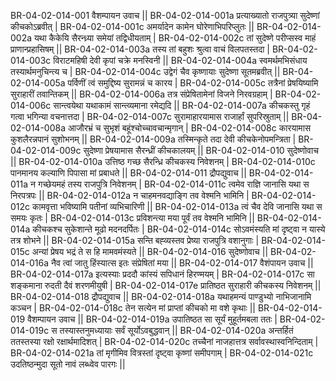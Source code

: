 BR-04-02-014-001  वैशम्पायन उवाच ||
BR-04-02-014-001a प्रत्याख्यातो राजपुत्र्या सुदेष्णां कीचकोऽब्रवीत् |
BR-04-02-014-001c अमर्यादेन कामेन घोरेणाभिपरिप्लुतः ||
BR-04-02-014-002a यथा कैकेयि सैरन्ध्र्या समेयां तद्विधीयताम् |
BR-04-02-014-002c तां सुदेष्णे परीप्सस्व माहं प्राणान्प्रहासिषम् ||
BR-04-02-014-003a तस्य तां बहुशः श्रुत्वा वाचं विलपतस्तदा |
BR-04-02-014-003c विराटमहिषी देवी कृपां चक्रे मनस्विनी ||
BR-04-02-014-004a स्वमर्थमभिसंधाय तस्यार्थमनुचिन्त्य च |
BR-04-02-014-004c उद्वेगं चैव कृष्णायाः सुदेष्णा सूतमब्रवीत् ||
BR-04-02-014-005a पर्विणीं त्वं समुद्दिष्य सुरामन्नं च कारय |
BR-04-02-014-005c तत्रैनां प्रेषयिष्यामि सुराहारीं तवान्तिकम् ||
BR-04-02-014-006a तत्र संप्रेषितामेनां विजने निरवग्रहाम् |
BR-04-02-014-006c सान्त्वयेथा यथाकामं सान्त्व्यमाना रमेद्यदि ||
BR-04-02-014-007a कीचकस्तु गृहं गत्वा भगिन्या वचनात्तदा |
BR-04-02-014-007c सुरामाहारयामास राजार्हां सुपरिस्रुताम् ||
BR-04-02-014-008a आजौरभ्रं च सुभृशं बहूंश्चोच्चावचान्मृगान् |
BR-04-02-014-008c कारयामास कुशलैरन्नपानं सुशोभनम् ||
BR-04-02-014-009a तस्मिन्कृते तदा देवी कीचकेनोपमन्त्रिता |
BR-04-02-014-009c सुदेष्णा प्रेषयामास सैरन्ध्रीं कीचकालयम् ||
BR-04-02-014-010  सुदेष्णोवाच ||
BR-04-02-014-010a उत्तिष्ठ गच्छ सैरन्ध्रि कीचकस्य निवेशनम् |
BR-04-02-014-010c पानमानय कल्याणि पिपासा मां प्रबाधते ||
BR-04-02-014-011  द्रौपद्युवाच ||
BR-04-02-014-011a न गच्छेयमहं तस्य राजपुत्रि निवेशनम् |
BR-04-02-014-011c त्वमेव राज्ञि जानासि यथा स निरपत्रपः ||
BR-04-02-014-012a न चाहमनवद्याङ्गि तव वेश्मनि भामिनि |
BR-04-02-014-012c कामवृत्ता भविष्यामि पतीनां व्यभिचारिणी ||
BR-04-02-014-013a त्वं चैव देवि जानासि यथा स समयः कृतः |
BR-04-02-014-013c प्रविशन्त्या मया पूर्वं तव वेश्मनि भामिनि ||
BR-04-02-014-014a कीचकश्च सुकेशान्ते मूढो मदनदर्पितः |
BR-04-02-014-014c सोऽवमंस्यति मां दृष्ट्वा न यास्ये तत्र शोभने ||
BR-04-02-014-015a सन्ति बह्व्यस्तव प्रेष्या राजपुत्रि वशानुगाः |
BR-04-02-014-015c अन्यां प्रेषय भद्रं ते स हि मामवमंस्यते ||
BR-04-02-014-016  सुदेष्णोवाच ||
BR-04-02-014-016a नैव त्वां जातु हिंस्यात्स इतः संप्रेषितां मया ||
BR-04-02-014-017  वैशंपायन उवाच ||
BR-04-02-014-017a इत्यस्याः प्रददौ कांस्यं सपिधानं हिरण्मयम् |
BR-04-02-014-017c सा शङ्कमाना रुदती दैवं शरणमीयुषी |
BR-04-02-014-017e प्रातिष्ठत सुराहारी कीचकस्य निवेशनम् ||
BR-04-02-014-018  द्रौपद्युवाच ||
BR-04-02-014-018a यथाहमन्यं पाण्डुभ्यो नाभिजानामि कञ्चन |
BR-04-02-014-018c तेन सत्येन मां प्राप्तां कीचको मा वशे कृथाः ||
BR-04-02-014-019  वैशम्पायन उवाच ||
BR-04-02-014-019a उपातिष्ठत सा सूर्यं मुहूर्तमबला ततः |
BR-04-02-014-019c स तस्यास्तनुमध्यायाः सर्वं सूर्योऽवबुद्धवान् ||
BR-04-02-014-020a अन्तर्हितं ततस्तस्या रक्षो रक्षार्थमादिशत् |
BR-04-02-014-020c तच्चैनां नाजहात्तत्र सर्वावस्थास्वनिन्दिताम् |
BR-04-02-014-021a तां मृगीमिव वित्रस्तां दृष्ट्वा कृष्णां समीपगाम् |
BR-04-02-014-021c उदतिष्ठन्मुदा सूतो नावं लब्ध्वेव पारगः ||
